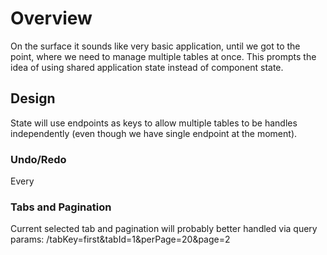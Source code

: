 # Overview
On the surface it sounds like very basic application, until we got to the point, where 
we need to manage multiple tables at once.
This prompts the idea of using shared application state instead of component state.

## Design
State will use endpoints as keys to allow multiple tables to be handles independently 
(even though we have single endpoint at the moment).

### Undo/Redo
Every

### Tabs and Pagination
Current selected tab and pagination will probably better handled via query params:
/tabKey=first&tabId=1&perPage=20&page=2